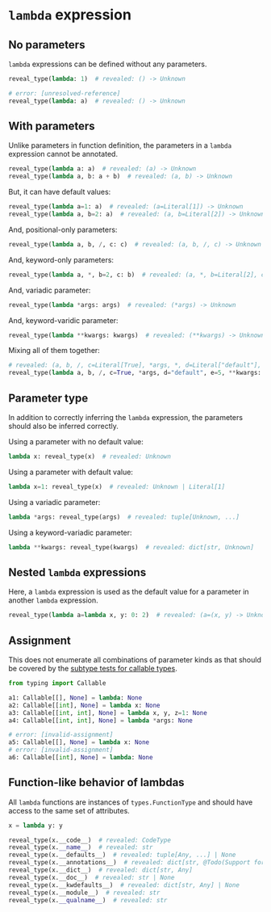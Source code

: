# `lambda` expression

## No parameters

`lambda` expressions can be defined without any parameters.

```py
reveal_type(lambda: 1)  # revealed: () -> Unknown

# error: [unresolved-reference]
reveal_type(lambda: a)  # revealed: () -> Unknown
```

## With parameters

Unlike parameters in function definition, the parameters in a `lambda` expression cannot be
annotated.

```py
reveal_type(lambda a: a)  # revealed: (a) -> Unknown
reveal_type(lambda a, b: a + b)  # revealed: (a, b) -> Unknown
```

But, it can have default values:

```py
reveal_type(lambda a=1: a)  # revealed: (a=Literal[1]) -> Unknown
reveal_type(lambda a, b=2: a)  # revealed: (a, b=Literal[2]) -> Unknown
```

And, positional-only parameters:

```py
reveal_type(lambda a, b, /, c: c)  # revealed: (a, b, /, c) -> Unknown
```

And, keyword-only parameters:

```py
reveal_type(lambda a, *, b=2, c: b)  # revealed: (a, *, b=Literal[2], c) -> Unknown
```

And, variadic parameter:

```py
reveal_type(lambda *args: args)  # revealed: (*args) -> Unknown
```

And, keyword-varidic parameter:

```py
reveal_type(lambda **kwargs: kwargs)  # revealed: (**kwargs) -> Unknown
```

Mixing all of them together:

```py
# revealed: (a, b, /, c=Literal[True], *args, *, d=Literal["default"], e=Literal[5], **kwargs) -> Unknown
reveal_type(lambda a, b, /, c=True, *args, d="default", e=5, **kwargs: None)
```

## Parameter type

In addition to correctly inferring the `lambda` expression, the parameters should also be inferred
correctly.

Using a parameter with no default value:

```py
lambda x: reveal_type(x)  # revealed: Unknown
```

Using a parameter with default value:

```py
lambda x=1: reveal_type(x)  # revealed: Unknown | Literal[1]
```

Using a variadic parameter:

```py
lambda *args: reveal_type(args)  # revealed: tuple[Unknown, ...]
```

Using a keyword-variadic parameter:

```py
lambda **kwargs: reveal_type(kwargs)  # revealed: dict[str, Unknown]
```

## Nested `lambda` expressions

Here, a `lambda` expression is used as the default value for a parameter in another `lambda`
expression.

```py
reveal_type(lambda a=lambda x, y: 0: 2)  # revealed: (a=(x, y) -> Unknown) -> Unknown
```

## Assignment

This does not enumerate all combinations of parameter kinds as that should be covered by the
[subtype tests for callable types](./../type_properties/is_subtype_of.md#callable).

```py
from typing import Callable

a1: Callable[[], None] = lambda: None
a2: Callable[[int], None] = lambda x: None
a3: Callable[[int, int], None] = lambda x, y, z=1: None
a4: Callable[[int, int], None] = lambda *args: None

# error: [invalid-assignment]
a5: Callable[[], None] = lambda x: None
# error: [invalid-assignment]
a6: Callable[[int], None] = lambda: None
```

## Function-like behavior of lambdas

All `lambda` functions are instances of `types.FunctionType` and should have access to the same set
of attributes.

```py
x = lambda y: y

reveal_type(x.__code__)  # revealed: CodeType
reveal_type(x.__name__)  # revealed: str
reveal_type(x.__defaults__)  # revealed: tuple[Any, ...] | None
reveal_type(x.__annotations__)  # revealed: dict[str, @Todo(Support for `typing.TypeAlias`)]
reveal_type(x.__dict__)  # revealed: dict[str, Any]
reveal_type(x.__doc__)  # revealed: str | None
reveal_type(x.__kwdefaults__)  # revealed: dict[str, Any] | None
reveal_type(x.__module__)  # revealed: str
reveal_type(x.__qualname__)  # revealed: str
```
